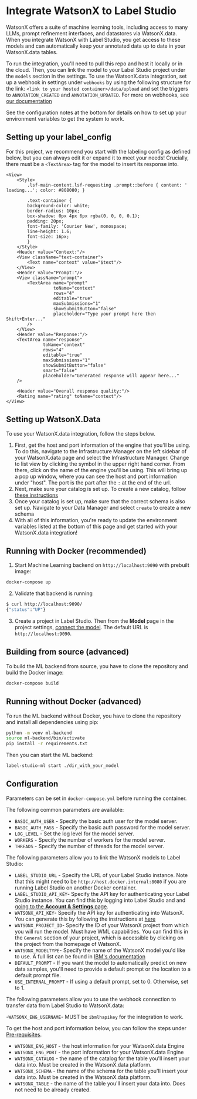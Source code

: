 <!--
---
title: Integrate WatsonX with Label Studio
type: guide
tier: all
order: 15
hide_menu: true
hide_frontmatter_title: true
meta_title: Using WatsonX with Label Studio
categories:
    - Computer Vision
    - Video Annotation
    - Object Detection
    - Segment Anything Model
image: "/tutorials/watsonx.png"
---
-->

# Integrate WatsonX to Label Studio

WatsonX offers a suite of machine learning tools, including access to many LLMs, prompt
refinement interfaces, and datastores via WatsonX.data. When you integrate WatsonX with Label Studio, you get 
access to these models and can automatically keep your annotated data up to date in your WatsonX.data tables. 

To run the integration, you'll need to pull this repo and host it locally or in the cloud. Then, you can link the model 
to your Label Studio project under the `models` section in the settings. To use the WatsonX.data integration, 
set up a webhook in settings under `webhooks` by using the following structure for the link: 
`<link to your hosted container>/data/upload` and set the triggers to `ANNOTATION_CREATED` and `ANNOTATION_UPDATED`. For more
on webhooks, see [our documentation](https://labelstud.io/guide/webhooks)

See the configuration notes at the bottom for details on how to set up your environment variables to get the system to work.

## Setting up your label_config
For this project, we recommend you start with the labeling config as defined below, but you can always edit it or expand it to
meet your needs! Crucially, there must be a `<TextArea>` tag for the model to insert its response into. 

    <View>
        <Style>
            .lsf-main-content.lsf-requesting .prompt::before { content: ' loading...'; color: #808080; }
    
            .text-container {
            background-color: white;
            border-radius: 10px;
            box-shadow: 0px 4px 6px rgba(0, 0, 0, 0.1);
            padding: 20px;
            font-family: 'Courier New', monospace;
            line-height: 1.6;
            font-size: 16px;
            }
        </Style>
        <Header value="Context:"/>
        <View className="text-container">
            <Text name="context" value="$text"/>
        </View>
        <Header value="Prompt:"/>
        <View className="prompt">
            <TextArea name="prompt"
                      toName="context"
                      rows="4"
                      editable="true"
                      maxSubmissions="1"
                      showSubmitButton="false"
                      placeholder="Type your prompt here then Shift+Enter..."
            />
        </View>
        <Header value="Response:"/>
        <TextArea name="response"
                  toName="context"
                  rows="4"
                  editable="true"
                  maxSubmissions="1"
                  showSubmitButton="false"
                  smart="false"
                  placeholder="Generated response will appear here..."
        />
        
        <Header value="Overall response quality:"/>
        <Rating name="rating" toName="context"/>
    </View>


## Setting up WatsonX.Data
To use your WatsonX.data integration, follow the steps below. 
1. First, get the host and port information of the engine that you'll be using. To do this, navigate to the Infrastructure Manager 
on the left sidebar of your WatsonX.data page and select the Infrastructure Manager. Change to list view by clicking the symbol in 
the upper right hand corner. From there, click on the name of the engine you'll be using. This will bring up a pop up window, 
where you can see the host and port information under "host". The port is the part after the `:` at the end of the url. 
2. Next, make sure your catalog is set up. To create a new catalog, follow [these instructions](https://dataplatform.cloud.ibm.com/docs/content/wsj/catalog/create-catalog.html?context=wx&locale=en)
3. Once your catalog is set up, make sure that the correct schema is also set up. Navigate to your Data Manager and select `create` to create a new schema
4. With all of this information, you're ready to update the environment variables listed at the bottom of this page and get started with your WatsonX.data integration! 


## Running with Docker (recommended)

1. Start Machine Learning backend on `http://localhost:9090` with prebuilt image:

```bash
docker-compose up
```

2. Validate that backend is running

```bash
$ curl http://localhost:9090/
{"status":"UP"}
```

3. Create a project in Label Studio. Then from the **Model** page in the project settings, [connect the model](https://labelstud.io/guide/ml#Connect-the-model-to-Label-Studio). The default URL is `http://localhost:9090`.


## Building from source (advanced)

To build the ML backend from source, you have to clone the repository and build the Docker image:

```bash
docker-compose build
```

## Running without Docker (advanced)

To run the ML backend without Docker, you have to clone the repository and install all dependencies using pip:

```bash
python -m venv ml-backend
source ml-backend/bin/activate
pip install -r requirements.txt
```

Then you can start the ML backend:

```bash
label-studio-ml start ./dir_with_your_model
```

## Configuration

Parameters can be set in `docker-compose.yml` before running the container.

The following common parameters are available:
- `BASIC_AUTH_USER` - Specify the basic auth user for the model server.
- `BASIC_AUTH_PASS` - Specify the basic auth password for the model server.
- `LOG_LEVEL` - Set the log level for the model server.
- `WORKERS` - Specify the number of workers for the model server.
- `THREADS` - Specify the number of threads for the model server.

The following parameters allow you to link the WatsonX models to Label Studio:

- `LABEL_STUDIO_URL` - Specify the URL of your Label Studio instance. Note that this might need to be `http://host.docker.internal:8080` if you are running Label Studio on another Docker container.
- `LABEL_STUDIO_API_KEY`- Specify the API key for authenticating your Label Studio instance. You can find this by logging into Label Studio and and [going to the **Account & Settings** page](https://labelstud.io/guide/user_account#Access-token).
- `WATSONX_API_KEY`- Specify the API key for authenticating into WatsonX. You can generate this by following the instructions at [here](https://www.ibm.com/docs/en/watsonx/watsonxdata/1.0.x?topic=started-generating-api-keys)
- `WATSONX_PROJECT_ID`- Specify the ID of your WatsonX project from which you will run the model. Must have WML capabilities. You can find this in the `General` section of your project, which is accessible by clicking on the project from the homepage of WatsonX.
- `WATSONX_MODELTYPE`- Specify the name of the WatsonX model you'd like to use. A full list can be found in [IBM's documentation](https://ibm.github.io/watsonx-ai-python-sdk/fm_model.html#TextModels:~:text=CODELLAMA_34B_INSTRUCT_HF)
- `DEFAULT_PROMPT` - If you want the model to automatically predict on new data samples, you'll need to provide a default prompt or the location to a default prompt file. 
- `USE_INTERNAL_PROMPT` - If using a default prompt, set to 0. Otherwise, set to 1.  

The following parameters allow you to use the webhook connection to transfer data from Label Studio to WatsonX.data:

-`WATSONX_ENG_USERNAME`- MUST be `ibmlhapikey` for the integration to work.

To get the host and port information below, you can follow the steps under [Pre-requisites](https://cloud.ibm.com/docs/watsonxdata?topic=watsonxdata-con-presto-serv#conn-to-prestjava).

- `WATSONX_ENG_HOST` - the host information for your WatsonX.data Engine
- `WATSONX_ENG_PORT` - the port information for your WatsonX.data Engine
- `WATSONX_CATALOG` - the name of the catalog for the table you'll insert your data into. Must be created in the WatsonX.data platform.
- `WATSONX_SCHEMA` - the name of the schema for the table you'll insert your data into. Must be created in the WatsonX.data platform.
- `WATSONX_TABLE` - the name of the table you'll insert your data into. Does not need to be already created.

